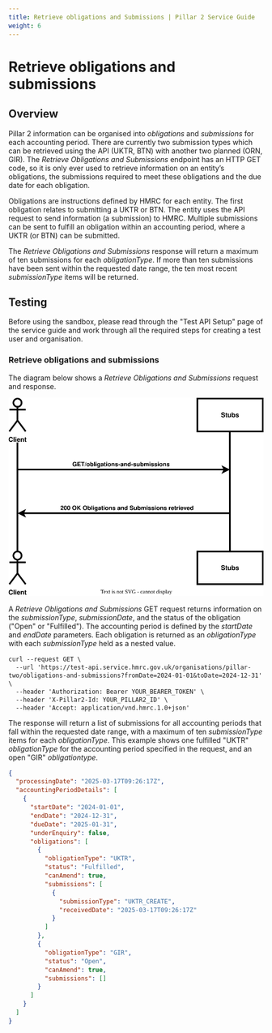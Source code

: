 ```yaml
---
title: Retrieve obligations and Submissions | Pillar 2 Service Guide
weight: 6
---
```


# Retrieve obligations and submissions 

## Overview

Pillar 2 information can be organised into *obligations* and *submissions* for each accounting period. There are currently two submission types which can be retrieved using the API (UKTR, BTN) with another two planned (ORN, GIR). The *Retrieve Obligations and Submissions* endpoint has an HTTP GET code, so it is only ever used to retrieve information on an entity’s obligations, the submissions required to meet these obligations and the due date for each obligation.

Obligations are instructions defined by HMRC for each entity. The first obligation relates to submitting a UKTR or BTN. The entity uses the API request to send information (a submission) to HMRC. Multiple submissions can be sent to fulfill an obligation within an accounting period, where a UKTR (or BTN) can be submitted. 

The *Retrieve Obligations and Submissions* response will return a maximum of ten submissions for each *obligationType*. If more than ten submissions have been sent within the requested date range, the ten most recent *submissionType* items will be returned.

## Testing

Before using the sandbox, please read through the "Test API Setup" page of the service guide and work through all the required steps for creating a test user and organisation. 

### Retrieve obligations and submissions 

The diagram below shows a *Retrieve Obligations and Submissions* request and response. 

<a href="figures/obligations-submissions-test-sequence.svg" target="blank"><img src="figures/obligations-submissions-test-sequence.svg" alt="Sequence diagram showing REST calls for returning obligations and submisssions" style="width:520px;" /></a>

A *Retrieve Obligations and Submissions* GET request returns information on the *submissionType*, *submissionDate*, and the status of the obligation ("Open" or "Fulfilled"). The accounting period is defined by the *startDate* and *endDate* parameters. Each obligation is returned as an *obligationType* with each *submissionType* held as a nested value. 

```shell
curl --request GET \
  --url 'https://test-api.service.hmrc.gov.uk/organisations/pillar-two/obligations-and-submissions?fromDate=2024-01-01&toDate=2024-12-31' \
  --header 'Authorization: Bearer YOUR_BEARER_TOKEN' \
  --header 'X-Pillar2-Id: YOUR_PILLAR2_ID' \
  --header 'Accept: application/vnd.hmrc.1.0+json'
```

The response will return a list of submissions for all accounting periods that fall within the requested date range, with a maximum of ten *submissionType* items for each *obligationType*. This example shows one fulfilled "UKTR" *obligationType* for the accounting period specified in the request, and an open "GIR" *obligationtype*.

```json
{
  "processingDate": "2025-03-17T09:26:17Z",
  "accountingPeriodDetails": [
    {
      "startDate": "2024-01-01",
      "endDate": "2024-12-31",
      "dueDate": "2025-01-31",
      "underEnquiry": false,
      "obligations": [
        {
          "obligationType": "UKTR",
          "status": "Fulfilled",
          "canAmend": true,
          "submissions": [
            {
              "submissionType": "UKTR_CREATE",
              "receivedDate": "2025-03-17T09:26:17Z"
            }
          ]
        },
        {
          "obligationType": "GIR",
          "status": "Open",
          "canAmend": true,
          "submissions": []
        }
      ]
    }
  ]
}
```
